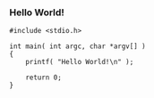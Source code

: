  
### Hello World!

```
#include <stdio.h>

int main( int argc, char *argv[] )
{
	printf( "Hello World!\n" );
	
	return 0;
}
```
